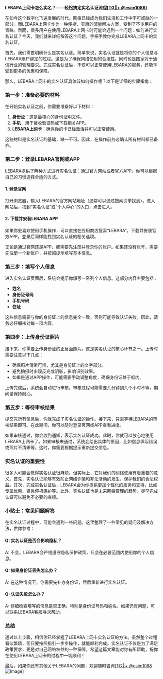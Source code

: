 **LEBARA上网卡怎么实名？——轻松搞定实名认证流程[[TG💪+ @esim1088](https://t.me/s/esim1088)]**

在如今这个数字化飞速发展的时代，网络已经成为我们生活和工作中不可或缺的一部分。而LEBARA上网卡作为一种便捷、实惠的流量解决方案，受到了不少用户的青睐。然而，很多用户在使用LEBARA上网卡时可能会遇到一个问题：如何进行实名认证？今天，我们就来详细解答这个问题，手把手教你完成LEBARA上网卡的实名认证。

首先，我们需要明确什么是实名认证。简单来说，实名认证就是将你的个人信息与LEBARA账户绑定的过程。这是为了确保网络使用的合法性，同时也是国家对于通信行业的管理要求。完成实名认证后，不仅可以正常使用LEBARA的服务，还能享受到更多的优惠和保障。

那么，LEBARA上网卡的实名认证具体该如何操作呢？以下是详细的步骤指南：

### 第一步：准备必要的材料

在开始实名认证之前，你需要准备好以下材料：
1. **身份证**：这是最核心的身份证明文件。
2. **手机**：用于接收验证码或下载相关APP。
3. **LEBARA上网卡**：确保你的卡已经激活并可以正常使用。

这些材料是实名认证的基础，缺一不可。因此，在操作前务必确认所有材料都已备齐。

### 第二步：登录LEBARA官网或APP

LEBARA提供了两种方式进行实名认证：通过官方网站或者官方APP。你可以根据自己的习惯选择合适的方式。

#### 1. 登录官网
打开浏览器，输入LEBARA的官方网站地址（通常可以通过搜索引擎找到）。进入网站后，找到“实名认证”或“个人中心”的入口，点击进入。

#### 2. 下载并安装LEBARA APP
如果你更喜欢使用手机操作，可以直接在应用商店搜索“LEBARA”，下载并安装官方APP。登录后同样能找到实名认证的相关选项。

无论是通过官网还是APP，都需要先注册并登录你的账户。如果还没有账号，需要先注册一个新账户，并按照提示填写基本信息。

### 第三步：填写个人信息

进入实名认证页面后，系统会提示你填写一系列个人信息。这部分内容主要包括：
- **姓名**
- **身份证号码**
- **手机号码**
- **住址**

这些信息需要与你的身份证上的信息完全一致，否则可能导致认证失败。因此，请务必仔细核对每一项内容。

### 第四步：上传身份证照片

接下来，你需要上传身份证的正反面照片。这是实名认证的核心环节之一。上传时需要注意以下几点：
- 确保照片清晰可辨，尤其是身份证上的文字部分。
- 避免拍摄时出现反光或阴影，影响识别效果。
- 如果是通过APP操作，可能需要手动调整角度，确保身份证处于框内。

上传完成后，系统会自动进行审核。审核过程可能需要几分钟到几个小时不等，期间请保持耐心。

### 第五步：等待审核结果

提交完所有信息后，你就完成了实名认证的操作。接下来，只需等待LEBARA的审核结果即可。在此期间，你可以随时登录官网或APP查看进度。

如果审核通过，你会收到通知，表示实名认证成功。此时，你就可以放心地使用LEBARA上网卡了。如果审核未通过，系统会给出具体的原因，比如信息填写错误或照片不清晰等。这时，你需要根据提示重新提交信息。

### 实名认证的重要性

很多人可能会觉得实名认证很麻烦，但实际上，它对我们的网络使用有着重要的意义。首先，实名认证能够有效防止网络诈骗和非法活动的发生，保护我们的合法权益。其次，完成实名认证后，LEBARA会为你提供更加个性化的服务和支持，比如专属优惠、紧急停机保护等。此外，实名认证也是未来网络管理的趋势，尽早完成认证可以避免不必要的麻烦。

### 小贴士：常见问题解答

在实名认证过程中，可能会遇到一些问题。这里整理了一些常见的疑问及解决方法，供你参考：

#### Q: 实名认证是否会影响隐私？
A: 不会。LEBARA会严格遵守隐私保护政策，只会在必要范围内使用你的个人信息。

#### Q: 如果身份证丢失怎么办？
A: 在这种情况下，你需要先补办身份证，然后重新进行实名认证。

#### Q: 认证失败怎么办？
A: 仔细检查填写的信息是否正确，特别是身份证号码和姓名。如果仍有问题，可以联系LEBARA客服寻求帮助。

### 总结

通过以上步骤，相信你已经掌握了LEBARA上网卡实名认证的方法。虽然整个过程看似繁琐，但只要按照指引一步步操作，就能顺利完成。实名认证不仅是为了满足政策要求，更是对自己网络权益的一种保障。希望这篇文章能对你有所帮助，祝你在使用LEBARA上网卡的过程中一切顺利！

最后，如果你还有其他关于LEBARA的问题，欢迎随时咨询[[TG💪+ @esim1088](https://t.me/s/esim1088) ![Image](https://i.postimg.cc/4NQfJmqS/Snipaste-2025-05-13-00-14-12.png)]